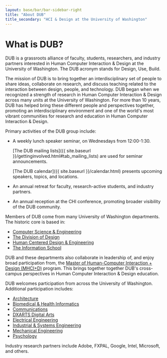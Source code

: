 ```yaml
---
layout: base/bar/bar-sidebar-right
title: "About DUB"
title_secondary: "HCI & Design at the University of Washington"
---
```


# What is DUB?

DUB is a grassroots alliance of faculty, students, researchers, and
industry partners interested in Human Computer Interaction & Design at the 
University of Washington. The DUB acronym stands for Design, Use, Build. 

The mission of DUB is to bring together an interdisciplinary set of people to share ideas, 
collaborate on research, and discuss teaching related to the interaction between design, people, and technology. 
DUB began when we recognized a strength of research in Human Computer Interaction & Design 
across many units at the University of Washington. For more than 10 years, DUB has helped bring these 
different people and perspectives together, promoting an interdisciplinary environment and 
one of the world's most vibrant communities for research and education in Human Computer Interaction & Design. 

Primary activities of the DUB group include: 

- A weekly lunch speaker seminar, on Wednesdays from 12:00-1:30. 

  [The DUB mailing lists]({{ site.baseurl }}/gettinginvolved.html#tab_mailing_lists) are used for seminar announcements.
  
  [The DUB calendar]({{ site.baseurl }}/calendar.html) presents upcoming speakers, topics, and locations.
- An annual retreat for faculty, research-active students, and industry partners.
- An annual reception at the CHI conference, promoting broader visibility of the DUB community.

Members of DUB come from many University of Washington departments. The historic core is based in:

- [Computer Science & Engineering](http://www.cs.washington.edu) 
- [The Division of Design](http://art.washington.edu/design)
- [Human Centered Design & Engineering](http://www.hcde.washington.edu) 
- [The Information School](http://ischool.uw.edu)

DUB and these departments also collaborate in leadership of, and enjoy broad participation from, 
the [Master of Human-Computer Interaction + Design (MHCI+D)](http://mhcid.washington.edu) program.
This brings together together DUB's cross-campus perspectives in Human Computer Interaction & Design education.

DUB welcomes participation from across the University of Washington. Additional participation includes:

- [Architecture](http://arch.be.washington.edu/)
- [Biomedical & Health Informatics](http://www.bhi.washington.edu)
- [Communications](http://www.com.washington.edu/)
- [DXARTS Digital Arts](http://dxarts.washington.edu)
- [Electrical Engineering](http://www.ee.washington.edu/) 
- [Industrial & Systems Engineering](http://depts.washington.edu/ie/)
- [Mechanical Engineering](http://www.me.washington.edu/)
- [Psychology](http://www.psych.uw.edu/)
 
Industry research partners include Adobe, FXPAL, Google, Intel, Microsoft, and others.
